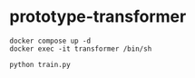 # prototype-transformer
 
```
docker compose up -d
docker exec -it transformer /bin/sh
```

```
python train.py
```
